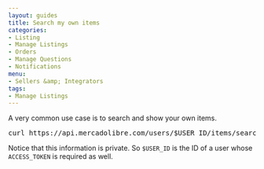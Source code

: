 ```yaml
---
layout: guides
title: Search my own items
categories: 
- Listing
- Manage Listings
- Orders
- Manage Questions
- Notifications
menu: 
- Sellers &amp; Integrators
tags: 
- Manage Listings
---
```


A very common use case is to search and show your own items. 


<pre class="terminal">
curl https://api.mercadolibre.com/users/$USER_ID/items/search?access_token=$ACCESS_TOKEN
</pre>

Notice that this information is private. So `$USER_ID` is the ID of a user whose `ACCESS_TOKEN` is required as well.
